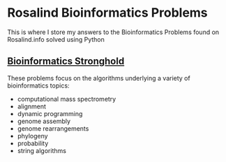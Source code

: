 # Rosalind Bioinformatics Problems

This is where I store my answers to the Bioinformatics Problems found on Rosalind.info solved using Python

## [Bioinformatics Stronghold](Rosalind_Bioinformatics_Problems/Bioinformatics_Stronghold/)
These problems focus on the algorithms underlying a variety of bioinformatics topics:
- computational mass spectrometry
- alignment 
- dynamic programming
- genome assembly
- genome rearrangements
- phylogeny
- probability
- string algorithms
